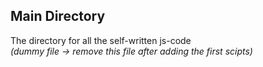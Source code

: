 ## Main Directory
The directory for all the self-written js-code<br>
*(dummy file -> remove this file after adding the first scipts)*